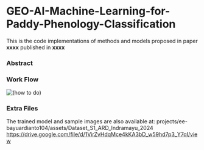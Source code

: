 # GEO-AI-Machine-Learning-for-Paddy-Phenology-Classification

This is the code implementations of methods and models proposed in paper **xxxx** published in **xxxx**

### Abstract


### Work Flow
![(how to do)](https://github.com/user-attachments/assets/f884a4f9-1423-43d2-b76f-88e65706d7cc)

### Extra Files
The trained model and sample images are also available at:
projects/ee-bayuardianto104/assets/Dataset_S1_ARD_Indramayu_2024
https://drive.google.com/file/d/1VirZvHdqMce4kKA3bD_w59hd7p3_Y7qI/view
